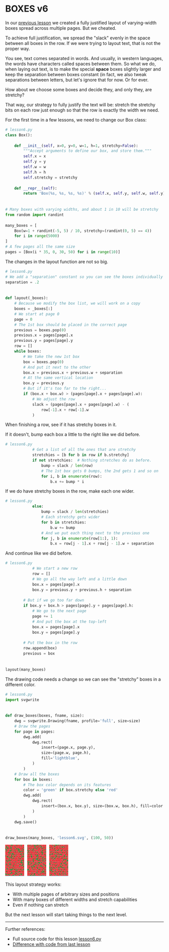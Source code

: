 # BOXES v6

In our [previous lesson](lesson5.run.html) we created a fully justified layout of varying-width boxes spread across multiple pages. But we cheated.

To achieve full justification, we spread the "slack" evenly in the space between all boxes in the row. If we were trying to layout text, that is not the proper way.

You see, text comes separated in words. And usually, in western languages, the words have characters called spaces between them. So what we do, when laying out text, is to make the special **space** boxes slightly larger and keep the separation between boxes constant (in fact, we also tweak separations between letters, but let's ignore that for now. Or for ever.

How about we choose some boxes and decide they, and only they, are stretchy?

That way, our strategy to fully justify the text will be: stretch the stretchy bits on each row just enough so that the row is exactly the width we need.

For the first time in a few lessons, we need to change our Box class:

```python
# lesson6.py
class Box():

    def __init__(self, x=0, y=0, w=1, h=1, stretchy=False):
        """Accept arguments to define our box, and store them."""
        self.x = x
        self.y = y
        self.w = w
        self.h = h
        self.stretchy = stretchy

    def __repr__(self):
        return 'Box(%s, %s, %s, %s)' % (self.x, self.y, self.w, self.y)


# Many boxes with varying widths, and about 1 in 10 will be stretchy
from random import randint

many_boxes = [
    Box(w=1 + randint(-5, 5) / 10, stretchy=(randint(0, 5) == 4))
    for i in range(5000)
]
# A few pages all the same size
pages = [Box(i * 35, 0, 30, 50) for i in range(10)]

```

The changes in the layout function are not so big.

```python
# lesson6.py
# We add a "separation" constant so you can see the boxes individually
separation = .2


def layout(_boxes):
    # Because we modify the box list, we will work on a copy
    boxes = _boxes[:]
    # We start at page 0
    page = 0
    # The 1st box should be placed in the correct page
    previous = boxes.pop(0)
    previous.x = pages[page].x
    previous.y = pages[page].y
    row = []
    while boxes:
        # We take the new 1st box
        box = boxes.pop(0)
        # And put it next to the other
        box.x = previous.x + previous.w + separation
        # At the same vertical location
        box.y = previous.y
        # But if it's too far to the right...
        if (box.x + box.w) > (pages[page].x + pages[page].w):
            # We adjust the row
            slack = (pages[page].x + pages[page].w) - (
                row[-1].x + row[-1].w
            )

```

When finishing a row, see if it has stretchy boxes in it.

If it doesn't, bump each box a little to the right like we did before.

```python
# lesson6.py
            # Get a list of all the ones that are stretchy
            stretchies = [b for b in row if b.stretchy]
            if not stretchies:  # Nothing stretches do as before.
                bump = slack / len(row)
                # The 1st box gets 0 bumps, the 2nd gets 1 and so on
                for i, b in enumerate(row):
                    b.x += bump * i

```

If we do have stretchy boxes in the row, make each one wider.


```python
# lesson6.py
            else:
                bump = slack / len(stretchies)
                # Each stretchy gets wider
                for b in stretchies:
                    b.w += bump
                # And we put each thing next to the previous one
                for j, b in enumerate(row[1:], 1):
                    b.x = row[j - 1].x + row[j - 1].w + separation

```

And continue like we did before.

```python
# lesson6.py
            # We start a new row
            row = []
            # We go all the way left and a little down
            box.x = pages[page].x
            box.y = previous.y + previous.h + separation

        # But if we go too far down
        if box.y + box.h > pages[page].y + pages[page].h:
            # We go to the next page
            page += 1
            # And put the box at the top-left
            box.x = pages[page].x
            box.y = pages[page].y

        # Put the box in the row
        row.append(box)
        previous = box


layout(many_boxes)

```

The drawing code needs a change so we can see the "stretchy" boxes in a different color.

```python
# lesson6.py
import svgwrite


def draw_boxes(boxes, fname, size):
    dwg = svgwrite.Drawing(fname, profile='full', size=size)
    # Draw the pages
    for page in pages:
        dwg.add(
            dwg.rect(
                insert=(page.x, page.y),
                size=(page.w, page.h),
                fill='lightblue',
            )
        )
    # Draw all the boxes
    for box in boxes:
        # The box color depends on its features
        color = 'green' if box.stretchy else 'red'
        dwg.add(
            dwg.rect(
                insert=(box.x, box.y), size=(box.w, box.h), fill=color
            )
        )
    dwg.save()


draw_boxes(many_boxes, 'lesson6.svg', (100, 50))

```

![lesson6.svg](lesson6.svg)

This layout strategy works:

* With multiple pages of arbitrary sizes and positions
* With many boxes of different widths and stretch capabilities
* Even if nothing can stretch

But the next lesson will start taking things to the next level.

----------

Further references:

* Full source code for this lesson [lesson6.py](lesson6.py.run.html)
* [Difference with code from last lesson](part1/code/diffs/lesson5_lesson6.html)

